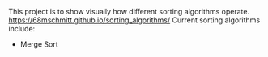 This project is to show visually how different sorting algorithms operate.
https://68mschmitt.github.io/sorting_algorithms/
Current sorting algorithms include:
 - Merge Sort
